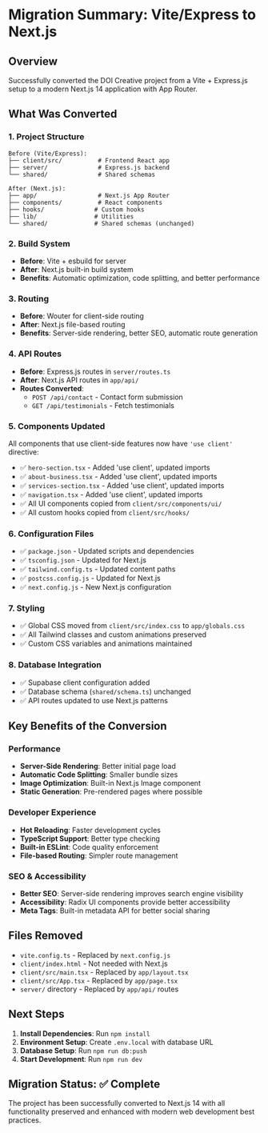 # Migration Summary: Vite/Express to Next.js

## Overview

Successfully converted the DOI Creative project from a Vite + Express.js setup to a modern Next.js 14 application with App Router.

## What Was Converted

### 1. Project Structure
```
Before (Vite/Express):
├── client/src/          # Frontend React app
├── server/              # Express.js backend
└── shared/              # Shared schemas

After (Next.js):
├── app/                 # Next.js App Router
├── components/          # React components
├── hooks/              # Custom hooks
├── lib/                # Utilities
└── shared/             # Shared schemas (unchanged)
```

### 2. Build System
- **Before**: Vite + esbuild for server
- **After**: Next.js built-in build system
- **Benefits**: Automatic optimization, code splitting, and better performance

### 3. Routing
- **Before**: Wouter for client-side routing
- **After**: Next.js file-based routing
- **Benefits**: Server-side rendering, better SEO, automatic route generation

### 4. API Routes
- **Before**: Express.js routes in `server/routes.ts`
- **After**: Next.js API routes in `app/api/`
- **Routes Converted**:
  - `POST /api/contact` - Contact form submission
  - `GET /api/testimonials` - Fetch testimonials

### 5. Components Updated
All components that use client-side features now have `'use client'` directive:

- ✅ `hero-section.tsx` - Added 'use client', updated imports
- ✅ `about-business.tsx` - Added 'use client', updated imports  
- ✅ `services-section.tsx` - Added 'use client', updated imports
- ✅ `navigation.tsx` - Added 'use client', updated imports
- ✅ All UI components copied from `client/src/components/ui/`
- ✅ All custom hooks copied from `client/src/hooks/`

### 6. Configuration Files
- ✅ `package.json` - Updated scripts and dependencies
- ✅ `tsconfig.json` - Updated for Next.js
- ✅ `tailwind.config.ts` - Updated content paths
- ✅ `postcss.config.js` - Updated for Next.js
- ✅ `next.config.js` - New Next.js configuration

### 7. Styling
- ✅ Global CSS moved from `client/src/index.css` to `app/globals.css`
- ✅ All Tailwind classes and custom animations preserved
- ✅ Custom CSS variables and animations maintained

### 8. Database Integration
- ✅ Supabase client configuration added
- ✅ Database schema (`shared/schema.ts`) unchanged
- ✅ API routes updated to use Next.js patterns

## Key Benefits of the Conversion

### Performance
- **Server-Side Rendering**: Better initial page load
- **Automatic Code Splitting**: Smaller bundle sizes
- **Image Optimization**: Built-in Next.js Image component
- **Static Generation**: Pre-rendered pages where possible

### Developer Experience
- **Hot Reloading**: Faster development cycles
- **TypeScript Support**: Better type checking
- **Built-in ESLint**: Code quality enforcement
- **File-based Routing**: Simpler route management

### SEO & Accessibility
- **Better SEO**: Server-side rendering improves search engine visibility
- **Accessibility**: Radix UI components provide better accessibility
- **Meta Tags**: Built-in metadata API for better social sharing

## Files Removed
- `vite.config.ts` - Replaced by `next.config.js`
- `client/index.html` - Not needed with Next.js
- `client/src/main.tsx` - Replaced by `app/layout.tsx`
- `client/src/App.tsx` - Replaced by `app/page.tsx`
- `server/` directory - Replaced by `app/api/` routes

## Next Steps

1. **Install Dependencies**: Run `npm install`
2. **Environment Setup**: Create `.env.local` with database URL
3. **Database Setup**: Run `npm run db:push`
4. **Start Development**: Run `npm run dev`

## Migration Status: ✅ Complete

The project has been successfully converted to Next.js 14 with all functionality preserved and enhanced with modern web development best practices. 
